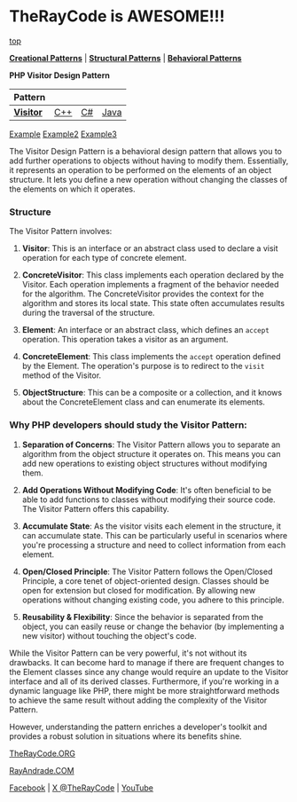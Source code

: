 # TheRayCode is AWESOME!!!

[top](../README.md)

**[Creational Patterns](../../Creational/README.md)** | **[Structural Patterns](../../Structural/README.md)** | **[Behavioral Patterns](../README.md)**

**PHP Visitor Design Pattern**

|Pattern|   |   |   |
|---|---|---|---|
| [**Visitor**](README.md) | [C++](../../../CPP/Behavioral/Visitor/README.md) | [C#](../../../Csharp/Behavioral/Visitor/README.md) | [Java](../../../Java/Behavioral/Visitor/README.md) |

[Example](Example/README.md) [Example2](Example2/README.md) [Example3](Example3/README.md)

The Visitor Design Pattern is a behavioral design pattern that allows you to add further operations to objects without having to modify them. Essentially, it represents an operation to be performed on the elements of an object structure. It lets you define a new operation without changing the classes of the elements on which it operates.

### Structure
The Visitor Pattern involves:

1. **Visitor**: This is an interface or an abstract class used to declare a visit operation for each type of concrete element.
  
2. **ConcreteVisitor**: This class implements each operation declared by the Visitor. Each operation implements a fragment of the behavior needed for the algorithm. The ConcreteVisitor provides the context for the algorithm and stores its local state. This state often accumulates results during the traversal of the structure.

3. **Element**: An interface or an abstract class, which defines an `accept` operation. This operation takes a visitor as an argument.

4. **ConcreteElement**: This class implements the `accept` operation defined by the Element. The operation's purpose is to redirect to the `visit` method of the Visitor.

5. **ObjectStructure**: This can be a composite or a collection, and it knows about the ConcreteElement class and can enumerate its elements.

### Why PHP developers should study the Visitor Pattern:

1. **Separation of Concerns**: The Visitor Pattern allows you to separate an algorithm from the object structure it operates on. This means you can add new operations to existing object structures without modifying them.

2. **Add Operations Without Modifying Code**: It's often beneficial to be able to add functions to classes without modifying their source code. The Visitor Pattern offers this capability.

3. **Accumulate State**: As the visitor visits each element in the structure, it can accumulate state. This can be particularly useful in scenarios where you're processing a structure and need to collect information from each element.

4. **Open/Closed Principle**: The Visitor Pattern follows the Open/Closed Principle, a core tenet of object-oriented design. Classes should be open for extension but closed for modification. By allowing new operations without changing existing code, you adhere to this principle.

5. **Reusability & Flexibility**: Since the behavior is separated from the object, you can easily reuse or change the behavior (by implementing a new visitor) without touching the object's code.

While the Visitor Pattern can be very powerful, it's not without its drawbacks. It can become hard to manage if there are frequent changes to the Element classes since any change would require an update to the Visitor interface and all of its derived classes. Furthermore, if you're working in a dynamic language like PHP, there might be more straightforward methods to achieve the same result without adding the complexity of the Visitor Pattern.

However, understanding the pattern enriches a developer's toolkit and provides a robust solution in situations where its benefits shine.

[TheRayCode.ORG](https://www.TheRayCode.org)

[RayAndrade.COM](https://www.RayAndrade.com)

[Facebook](https://www.facebook.com/TheRayCode/) | [X @TheRayCode](https://www.x.com/TheRayCode/) | [YouTube](https://www.youtube.com/TheRayCode/)
